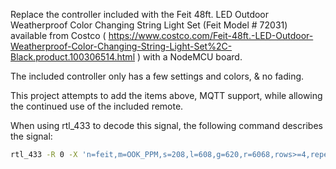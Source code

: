 Replace the controller included with the Feit 48ft. LED Outdoor Weatherproof Color Changing String Light Set (Feit Model # 72031) available from Costco ( https://www.costco.com/Feit-48ft.-LED-Outdoor-Weatherproof-Color-Changing-String-Light-Set%2C-Black.product.100306514.html ) with a NodeMCU board.

The included controller only has a few settings and colors, & no fading.

This project attempts to add the items above, MQTT support, while allowing the continued use of the included remote.

When using rtl_433 to decode this signal, the following command describes the signal:
```bash
rtl_433 -R 0 -X 'n=feit,m=OOK_PPM,s=208,l=608,g=620,r=6068,rows>=4,repeats=2,bits=24'
```
